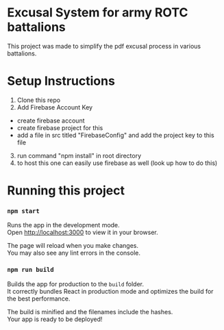# Excusal System for army ROTC battalions

This project was made to simplify the pdf excusal process in various battalions. 

# Setup Instructions

1. Clone this repo
2. Add Firebase Account Key
- create firebase account
- create firebase project for this
- add a file in src titled "FirebaseConfig" and add the project key to this file
3. run command "npm install" in root directory
4. to host this one can easily use firebase as well (look up how to do this)

# Running this project

### `npm start`

Runs the app in the development mode.\
Open [http://localhost:3000](http://localhost:3000) to view it in your browser.

The page will reload when you make changes.\
You may also see any lint errors in the console.

### `npm run build`

Builds the app for production to the `build` folder.\
It correctly bundles React in production mode and optimizes the build for the best performance.

The build is minified and the filenames include the hashes.\
Your app is ready to be deployed!
